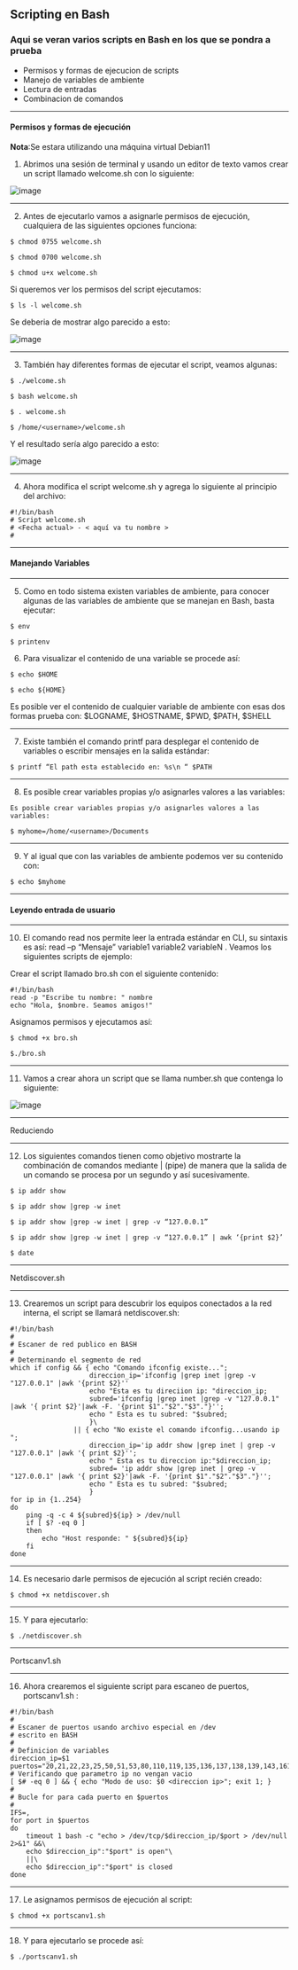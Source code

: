 ## Scripting en Bash
### Aqui se veran varios scripts en Bash en los que se pondra a prueba 
- Permisos y formas de ejecucion de scripts 
- Manejo de variables de ambiente 
- Lectura de entradas 
- Combinacion de comandos

___
#### Permisos y formas de ejecución 

**Nota**:Se estara utilizando una máquina virtual Debian11

1. Abrimos una sesión de terminal y usando un editor de texto vamos crear un script llamado welcome.sh con lo siguiente:

![image](https://user-images.githubusercontent.com/111693854/204634546-511660fd-767e-4fd3-b629-9d2217b663b2.png)

___
2. Antes de ejecutarlo vamos a asignarle permisos de ejecución, cualquiera de las siguientes opciones funciona:
~~~
$ chmod 0755 welcome.sh 
~~~

~~~
$ chmod 0700 welcome.sh 
~~~

~~~
$ chmod u+x welcome.sh 
~~~

Si queremos ver los permisos del script ejecutamos:
~~~
$ ls -l welcome.sh
~~~

Se deberia de mostrar algo parecido a esto:

![image](https://user-images.githubusercontent.com/111693854/204635476-d550fcf2-f2be-4d41-b955-f54ba6adfe1f.png)

___
3. También hay diferentes formas de ejecutar el script, veamos algunas: 
~~~
$ ./welcome.sh
~~~

~~~
$ bash welcome.sh
~~~

~~~
$ . welcome.sh
~~~

~~~
$ /home/<username>/welcome.sh
~~~

Y el resultado sería algo parecido a esto:

![image](https://user-images.githubusercontent.com/111693854/204636112-80007dde-8802-4487-8f81-678e85f22306.png)
___
4. Ahora modifica el script welcome.sh y agrega lo siguiente al principio del archivo:

~~~
#!/bin/bash
# Script welcome.sh
# <Fecha actual> - < aquí va tu nombre >
#
~~~
___

#### Manejando Variables
___
5. Como en todo sistema existen variables de ambiente, para conocer algunas de las variables de ambiente que se manejan en Bash, basta ejecutar:
~~~
$ env 
~~~

~~~
$ printenv
~~~

6.  Para visualizar el contenido de una variable se procede así: 
~~~
$ echo $HOME 
~~~

~~~
$ echo ${HOME} 
~~~
Es posible ver el contenido de cualquier variable de ambiente con esas dos formas prueba con: $LOGNAME, $HOSTNAME, $PWD, $PATH, $SHELL 
___
7. Existe también el comando printf para desplegar el contenido de variables o escribir mensajes en la salida estándar:
~~~
$ printf “El path esta establecido en: %s\n “ $PATH
~~~
___
8. Es posible crear variables propias y/o asignarles valores a las variables:
~~~
Es posible crear variables propias y/o asignarles valores a las variables:
~~~

~~~
$ myhome=/home/<username>/Documents 
~~~

___
9. Y al igual que con las variables de ambiente podemos ver su contenido con:
~~~
$ echo $myhome
~~~
___

#### Leyendo entrada de usuario 
___
10. El comando read nos permite leer la entrada estándar en CLI, su sintaxis es así: read –p “Mensaje” variable1 variable2 variableN . Veamos los siguientes scripts de ejemplo:

Crear el script llamado bro.sh con el siguiente contenido:
~~~
#!/bin/bash
read -p "Escribe tu nombre: " nombre
echo "Hola, $nombre. Seamos amigos!"
~~~
Asignamos permisos y ejecutamos así:
~~~
$ chmod +x bro.sh
~~~

~~~
$./bro.sh 
~~~
___
11. Vamos a crear ahora un script que se llama number.sh que contenga lo siguiente:
 
 ![image](https://user-images.githubusercontent.com/111693854/204643373-ef3c9a7f-8814-4f64-9c7e-b2ae2836d673.png)
 
___

Reduciendo 
___
12. Los siguientes comandos tienen como objetivo mostrarte la combinación de comandos mediante | (pipe) de manera que la salida de un comando se procesa por un segundo y así sucesivamente. 
~~~
$ ip addr show
~~~

~~~
$ ip addr show |grep -w inet
~~~

~~~
$ ip addr show |grep -w inet | grep -v “127.0.0.1” 
~~~

~~~
$ ip addr show |grep -w inet | grep -v “127.0.0.1” | awk ‘{print $2}’ 
~~~

~~~
$ date 
~~~
___

Netdiscover.sh
___
13. Crearemos un script para descubrir los equipos conectados a la red interna, el script se llamará netdiscover.sh:
~~~
#!/bin/bash
#
# Escaner de red publico en BASH
# 
# Determinando el segmento de red
which if config && { echo "Comando ifconfig existe...";
                    direccion_ip='ifconfig |grep inet |grep -v "127.0.0.1" |awk '{print $2}''
                    echo "Esta es tu direciion ip: "direccion_ip;
                    subred='ifconfig |grep inet |grep -v "127.0.0.1" |awk '{ print $2}'|awk -F. '{print $1"."$2"."$3"."}'';
                    echo " Esta es tu subred: "$subred;
                    }\
                || { echo "No existe el comando ifconfig...usando ip ";
                    direccion_ip='ip addr show |grep inet | grep -v  "127.0.0.1" |awk '{ print $2}'';
                    echo " Esta es tu direccion ip:"$direccion_ip;
                    subred= 'ip addr show |grep inet | grep -v "127.0.0.1" |awk '{ print $2}'|awk -F. '{print $1"."$2"."$3"."}'';
                    echo " Esta es tu subred: "$subred;
                    }
for ip in {1..254}
do
    ping -q -c 4 ${subred}${ip} > /dev/null
    if [ $? -eq 0 ]
    then
        echo "Host responde: " ${subred}${ip}
    fi
done      
~~~
___
14. Es necesario darle permisos de ejecución al script recién creado:

~~~
$ chmod +x netdiscover.sh
~~~
___
15. Y para ejecutarlo: 
~~~
$ ./netdiscover.sh 
~~~
___

Portscanv1.sh 
___
16. Ahora crearemos el siguiente script para escaneo de puertos, portscanv1.sh :
~~~
#!/bin/bash
#
# Escaner de puertos usando archivo especial en /dev
# escrito en BASH
#
# Definicion de variables
direccion_ip=$1
puertos="20,21,22,23,25,50,51,53,80,110,119,135,136,137,138,139,143,161,162,389,443,445,636,1025,1443,3389,5985,5986,8080,10000"
# Verificando que parametro ip no vengan vacio
[ $# -eq 0 ] && { echo "Modo de uso: $0 <direccion ip>"; exit 1; }
#
# Bucle for para cada puerto en $puertos
#
IFS=,
for port in $puertos
do
    timeout 1 bash -c "echo > /dev/tcp/$direccion_ip/$port > /dev/null 2>&1" &&\
    echo $direccion_ip":"$port" is open"\
    ||\
    echo $direccion_ip":"$port" is closed
done
~~~
___
17.  Le asignamos permisos de ejecución al script:
~~~
$ chmod +x portscanv1.sh
~~~
___
18. Y para ejecutarlo se procede así:
~~~
$ ./portscanv1.sh
~~~

